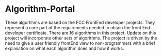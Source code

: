 # Algorithm-Portal
These algortihms are based on the FCC FrontEnd developer projects. They represent a core part of the requirements needed to obtain the front End developer certificate.
There are 16 algorithms in this project. Update on this project will incorporate other sets of algorithms. The project is driven by the need to give a user friendly frontEnd view to non-programmers with a brief explanation on what each algorithm does and how it works.
